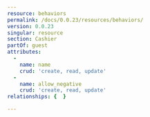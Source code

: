 ```yaml
---
resource: behaviors
permalink: /docs/0.0.23/resources/behaviors/
version: 0.0.23
singular: resource
section: Cashier
partOf: guest
attributes:
  -
    name: name
    crud: 'create, read, update'
  -
    name: allow_negative
    crud: 'create, read, update'
relationships: {  }

---
```

